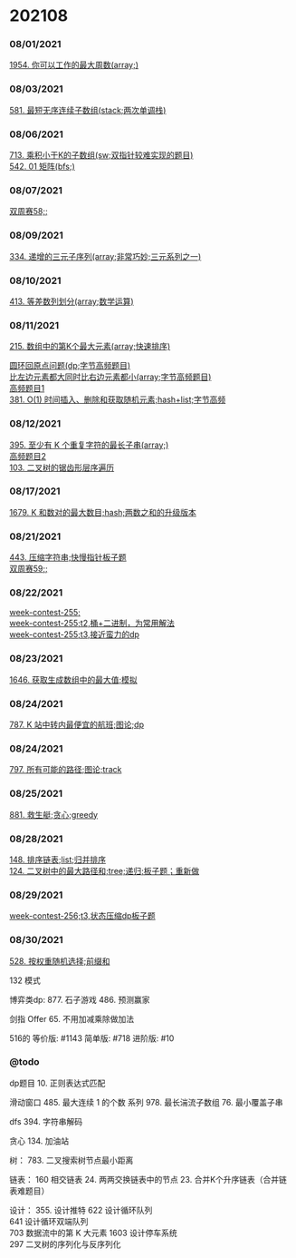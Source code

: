 # 202108

### 08/01/2021
[1954. 你可以工作的最大周数(array;)](../../java/org/rongjoker/array/NumberOfWeeks1954.java)<br>


### 08/03/2021
[581. 最短无序连续子数组(stack;两次单调栈)](../../java/org/rongjoker/stack/FindUnsortedSubarray581.java)<br>


### 08/06/2021
[713. 乘积小于K的子数组(sw;双指针较难实现的题目)](../../java/org/rongjoker/sw/NumSubarrayProductLessThanK713.java)<br>
[542. 01 矩阵(bfs;)](../../java/org/rongjoker/backtrack/UpdateMatrix542.java)<br>


### 08/07/2021
[双周赛58;;](../../java/org/rongjoker/contest/biweekly58)<br>



### 08/09/2021
[334. 递增的三元子序列(array;非常巧妙;三元系列之一)](../../java/org/rongjoker/array/IncreasingTriplet334.java)<br>



### 08/10/2021
[413. 等差数列划分(array;数学运算)](../../java/org/rongjoker/array/NumberOfArithmeticSlices413.java)<br>


### 08/11/2021
[215. 数组中的第K个最大元素(array;快速排序)](../../java/org/rongjoker/stack/FindKthLargest215.java)<br>

[圆环回原点问题(dp;字节高频题目)](../../java/org/rongjoker/bytedance/BackToOrigin.java)<br>
[比左边元素都大同时比右边元素都小(array;字节高频题目)](../../java/org/rongjoker/bytedance/FindMiddle.java)<br>
[高频题目1](../../java/org/rongjoker/bytedance/HighFrequency1.java)<br>
[381. O(1) 时间插入、删除和获取随机元素;hash+list;字节高频](../../java/org/rongjoker/bytedance/RandomizedCollection.java)<br>

### 08/12/2021
[395. 至少有 K 个重复字符的最长子串(array;)](../../java/org/rongjoker/array/LongestSubstring395.java)<br>
[高频题目2](../../java/org/rongjoker/bytedance/HighFrequency2.java)<br>
[103. 二叉树的锯齿形层序遍历](../../java/org/rongjoker/bytedance/ZigzagLevelOrder103.java)<br>


### 08/17/2021
[1679. K 和数对的最大数目;hash;两数之和的升级版本](../../java/org/rongjoker/array/MaxOperations1679.java)<br>


### 08/21/2021
[443. 压缩字符串;快慢指针板子题](../../java/org/rongjoker/sw/Compress443.java)<br>
[双周赛59;;](../../java/org/rongjoker/contest/biweekly59)<br>

### 08/22/2021
[week-contest-255;](../../java/org/rongjoker/contest/week255)<br>
[week-contest-255;t2,桶+二进制，为常用解法](../../java/org/rongjoker/contest/week255/Test2.java)<br>
[week-contest-255;t3,接近蛮力的dp](../../java/org/rongjoker/contest/week255/Test2.java)<br>


### 08/23/2021
[1646. 获取生成数组中的最大值;模拟](../../java/org/rongjoker/array/GetMaximumGenerated1646.java)<br>

### 08/24/2021
[787. K 站中转内最便宜的航班;图论;dp](../../java/org/rongjoker/graph/FindCheapestPrice787.java)<br>

### 08/24/2021
[797. 所有可能的路径;图论;track](../../java/org/rongjoker/graph/AllPathsSourceTarget797.java)<br>

### 08/25/2021
[881. 救生艇;贪心;greedy](../../java/org/rongjoker/greedy/NumRescueBoats881.java)<br>

### 08/28/2021
[148. 排序链表;list;归并排序](../../java/org/rongjoker/list/SortList148.java)<br>
[124. 二叉树中的最大路径和;tree;递归;板子题；重新做](../../java/org/rongjoker/binarytree/MaxPathSum124.java)<br>

### 08/29/2021
[week-contest-256;t3,状态压缩dp板子题](../../java/org/rongjoker/contest/week256/Test3.java)<br>

### 08/30/2021
[528. 按权重随机选择;前缀和](../../java/org/rongjoker/prefix/RandomPickWithWeight528.java)<br>

132 模式

博弈类dp:
877. 石子游戏
486. 预测赢家

剑指 Offer 65. 不用加减乘除做加法


516的
等价版: #1143
简单版: #718
进阶版: #10



### @todo

dp题目
10. 正则表达式匹配


滑动窗口
485. 最大连续 1 的个数 系列
978. 最长湍流子数组
76. 最小覆盖子串




dfs
394. 字符串解码



贪心
134. 加油站

树：
783. 二叉搜索树节点最小距离

链表：
     160
     相交链表
     24. 两两交换链表中的节点
    23. 合并K个升序链表（合并链表难题目）

设计：
355. 设计推特
     622
     设计循环队列  
     641
     设计循环双端队列  
     703
     数据流中的第 K 大元素
     1603
     设计停车系统  
     297
     二叉树的序列化与反序列化  










